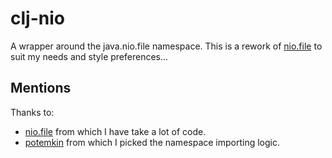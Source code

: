 # clj-nio
A wrapper around the java.nio.file namespace. This is a rework of [nio.file](https://github.com/ToBeReplaced/nio.file)
to suit my needs and style preferences...  

## Mentions
Thanks to:
- [nio.file](https://github.com/ToBeReplaced/nio.file) from which I have take a lot of code.
- [potemkin](https://github.com/ztellman/potemkin) from which I picked the namespace importing logic.
